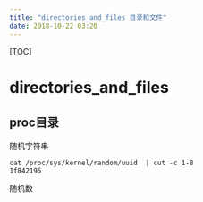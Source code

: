 ```yaml
---
title: "directories_and_files 目录和文件"
date: 2018-10-22 03:20
---
```



[TOC]


# directories_and_files



## proc目录

随机字符串

```
cat /proc/sys/kernel/random/uuid  | cut -c 1-8
1f842195
```



随机数

```

```



